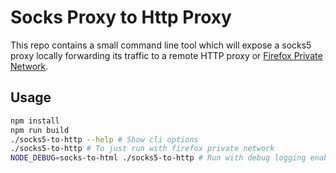 # Socks Proxy to Http Proxy

This repo contains a small command line tool which will expose a socks5 proxy locally forwarding its traffic to a remote HTTP proxy or [Firefox Private Network](https://fpn.firefox.com/).

## Usage

```bash
npm install
npm run build
./socks5-to-http --help # Show cli options
./socks5-to-http # To just run with firefox private network
NODE_DEBUG=socks-to-html ./socks5-to-http # Run with debug logging enabled
```
